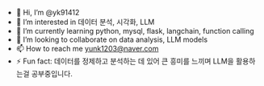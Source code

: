 - 👋 Hi, I’m @yk91412
- 👀 I’m interested in 데이터 분석, 시각화, LLM
- 🌱 I’m currently learning python, mysql, flask, langchain, function calling
- 💞️ I’m looking to collaborate on data analysis, LLM models
- 📫 How to reach me yunk1203@naver.com
- ⚡ Fun fact: 데이터를 정제하고 분석하는 데 있어 큰 흥미를 느끼며 LLM을 활용하는걸 공부중입니다.

<!---
yk91412/yk91412 is a ✨ special ✨ repository because its `README.md` (this file) appears on your GitHub profile.
You can click the Preview link to take a look at your changes.
--->
